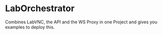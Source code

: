 # LabOrchestrator
Combines LabVNC, the API and the WS Proxy in one Project and gives you examples to deploy this.
